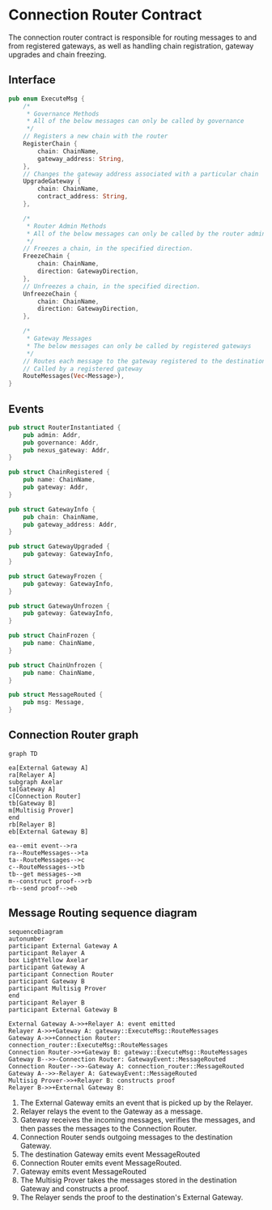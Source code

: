 # Connection Router Contract

The connection router contract is responsible for routing messages to and from registered gateways, as well as handling chain registration, gateway upgrades and chain freezing.

## Interface

```Rust
pub enum ExecuteMsg {
    /*
     * Governance Methods
     * All of the below messages can only be called by governance
     */
    // Registers a new chain with the router
    RegisterChain {
        chain: ChainName,
        gateway_address: String,
    },
    // Changes the gateway address associated with a particular chain
    UpgradeGateway {
        chain: ChainName,
        contract_address: String,
    },

    /*
     * Router Admin Methods
     * All of the below messages can only be called by the router admin
     */
    // Freezes a chain, in the specified direction.
    FreezeChain {
        chain: ChainName,
        direction: GatewayDirection,
    },
    // Unfreezes a chain, in the specified direction.
    UnfreezeChain {
        chain: ChainName,
        direction: GatewayDirection,
    },

    /*
     * Gateway Messages
     * The below messages can only be called by registered gateways
     */
    // Routes each message to the gateway registered to the destination chain.
    // Called by a registered gateway
    RouteMessages(Vec<Message>),
}
```

## Events

```Rust
pub struct RouterInstantiated {
    pub admin: Addr,
    pub governance: Addr,
    pub nexus_gateway: Addr,
}

pub struct ChainRegistered {
    pub name: ChainName,
    pub gateway: Addr,
}

pub struct GatewayInfo {
    pub chain: ChainName,
    pub gateway_address: Addr,
}

pub struct GatewayUpgraded {
    pub gateway: GatewayInfo,
}

pub struct GatewayFrozen {
    pub gateway: GatewayInfo,
}

pub struct GatewayUnfrozen {
    pub gateway: GatewayInfo,
}

pub struct ChainFrozen {
    pub name: ChainName,
}

pub struct ChainUnfrozen {
    pub name: ChainName,
}

pub struct MessageRouted {
    pub msg: Message,
}
```

## Connection Router graph

```mermaid
graph TD

ea[External Gateway A]
ra[Relayer A]
subgraph Axelar
ta[Gateway A]
c[Connection Router]
tb[Gateway B]
m[Multisig Prover]
end
rb[Relayer B]
eb[External Gateway B]

ea--emit event-->ra
ra--RouteMessages-->ta
ta--RouteMessages-->c
c--RouteMessages-->tb
tb--get messages-->m
m--construct proof-->rb
rb--send proof-->eb

```

## Message Routing sequence diagram

```mermaid
sequenceDiagram
autonumber
participant External Gateway A
participant Relayer A
box LightYellow Axelar
participant Gateway A
participant Connection Router
participant Gateway B
participant Multisig Prover
end
participant Relayer B
participant External Gateway B

External Gateway A->>+Relayer A: event emitted
Relayer A->>+Gateway A: gateway::ExecuteMsg::RouteMessages
Gateway A->>+Connection Router: connection_router::ExecuteMsg::RouteMessages
Connection Router->>+Gateway B: gateway::ExecuteMsg::RouteMessages
Gateway B-->>-Connection Router: GatewayEvent::MessageRouted
Connection Router-->>-Gateway A: connection_router::MessageRouted
Gateway A-->>-Relayer A: GatewayEvent::MessageRouted
Multisig Prover->>+Relayer B: constructs proof
Relayer B->>+External Gateway B: 
```

1. The External Gateway emits an event that is picked up by the Relayer.
2. Relayer relays the event to the Gateway as a message.
3. Gateway receives the incoming messages, verifies the messages, and then passes the messages to the Connection Router.
4. Connection Router sends outgoing messages to the destination Gateway.
5. The destination Gateway emits event MessageRouted
6. Connection Router emits event MessageRouted.
7. Gateway emits event MessageRouted
8. The Multisig Prover takes the messages stored in the destination Gateway and constructs a proof.
9. The Relayer sends the proof to the destination's External Gateway.